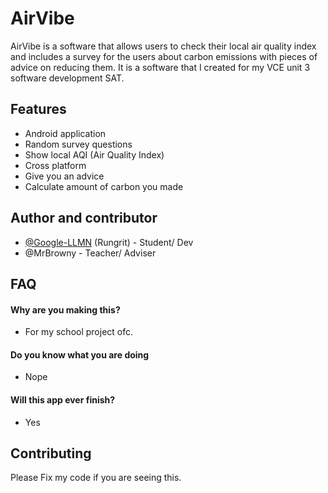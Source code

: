
# AirVibe

AirVibe is a software that allows users to check their local air quality index and includes a survey for the users about carbon emissions with pieces of advice on reducing them. It is a software that I created for my VCE unit 3 software development SAT.

## Features

- Android application
- Random survey questions
- Show local AQI (Air Quality Index)
- Cross platform
- Give you an advice
- Calculate amount of carbon you made
## Author and contributor
- [@Google-LLMN](https://github.com/Google-LLMN) (Rungrit) - Student/ Dev
- @MrBrowny - Teacher/ Adviser


## FAQ

#### Why are you making this?

- For my school project ofc.

#### Do you know what you are doing

- Nope

#### Will this app ever finish?
- Yes


## Contributing

Please Fix my code if you are seeing this.

